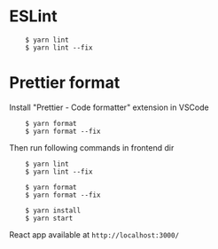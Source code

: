# ESLint
```
    $ yarn lint
    $ yarn lint --fix
```
# Prettier format
Install "Prettier - Code formatter" extension in VSCode
```
    $ yarn format
    $ yarn format --fix
```

Then run following commands in frontend dir
```
    $ yarn lint
    $ yarn lint --fix

    $ yarn format
    $ yarn format --fix

    $ yarn install
    $ yarn start
```
React app available at `http://localhost:3000/`